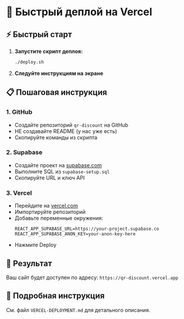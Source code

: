 # 🚀 Быстрый деплой на Vercel

## ⚡ Быстрый старт

1. **Запустите скрипт деплоя:**
   ```bash
   ./deploy.sh
   ```

2. **Следуйте инструкциям на экране**

## 📋 Пошаговая инструкция

### 1. GitHub
- Создайте репозиторий `qr-discount` на GitHub
- НЕ создавайте README (у нас уже есть)
- Скопируйте команды из скрипта

### 2. Supabase
- Создайте проект на [supabase.com](https://supabase.com)
- Выполните SQL из `supabase-setup.sql`
- Скопируйте URL и ключ API

### 3. Vercel
- Перейдите на [vercel.com](https://vercel.com)
- Импортируйте репозиторий
- Добавьте переменные окружения:
  ```
  REACT_APP_SUPABASE_URL=https://your-project.supabase.co
  REACT_APP_SUPABASE_ANON_KEY=your-anon-key-here
  ```
- Нажмите Deploy

## 🎯 Результат

Ваш сайт будет доступен по адресу: `https://qr-discount.vercel.app`

## 📖 Подробная инструкция

См. файл `VERCEL-DEPLOYMENT.md` для детального описания. 